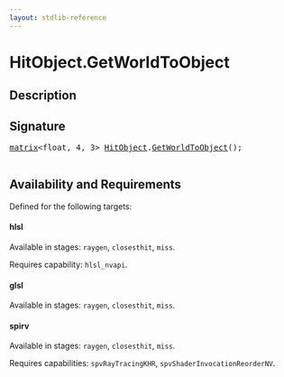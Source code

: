 ```yaml
---
layout: stdlib-reference
---
```


# HitObject\.GetWorldToObject

## Description





## Signature 

<pre>
<a href="/stdlib-reference/types/matrix/index" class="code_type">matrix</a>&lt;float, 4, 3&gt; <a href="/stdlib-reference/types/HitObject/index" class="code_type">HitObject</a>.<a href="/stdlib-reference/types/HitObject/GetWorldToObject">GetWorldToObject</a>();

</pre>

## Availability and Requirements

Defined for the following targets:

#### hlsl
Available in stages: `raygen`, `closesthit`, `miss`.

Requires capability: `hlsl_nvapi`.
#### glsl
Available in stages: `raygen`, `closesthit`, `miss`.

#### spirv
Available in stages: `raygen`, `closesthit`, `miss`.

Requires capabilities: `spvRayTracingKHR`, `spvShaderInvocationReorderNV`.


